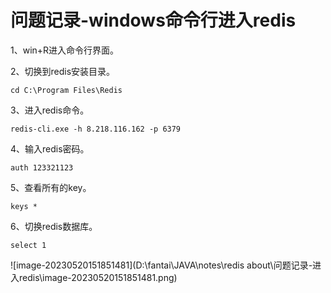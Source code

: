 # 问题记录-windows命令行进入redis

1、win+R进入命令行界面。

2、切换到redis安装目录。

```
cd C:\Program Files\Redis
```

3、进入redis命令。

```
redis-cli.exe -h 8.218.116.162 -p 6379
```

4、输入redis密码。

```
auth 123321123
```

5、查看所有的key。

```
keys *
```

6、切换redis数据库。

```
select 1
```

![image-20230520151851481](D:\fantai\JAVA\notes\redis about\问题记录-进入redis\image-20230520151851481.png)